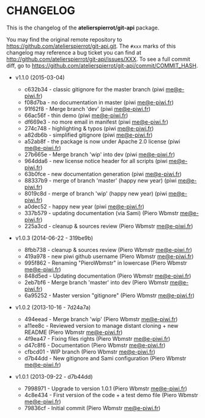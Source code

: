 # CHANGELOG

This is the changelog of the **atelierspierrot/git-api** package.

You may find the original remote repository to <https://github.com/atelierspierrot/git-api.git>.
The `#xxx` marks of this changelog may reference a bug ticket you can find at 
<http://github.com/atelierspierrot/git-api/issues/XXX>. To see a full commit diff, 
go to <https://github.com/atelierspierrot/git-api/commit/COMMIT_HASH>.

* v1.1.0 (2015-03-04)

    * c632b34 - classic gitignore for the master branch (piwi <me@e-piwi.fr>)
    * f08d7ba - no documentation in master (piwi <me@e-piwi.fr>)
    * 91f62f8 - Merge branch 'dev' (piwi <me@e-piwi.fr>)
    * 66ac56f - thin demo (piwi <me@e-piwi.fr>)
    * df669e3 - no more email in manifest (piwi <me@e-piwi.fr>)
    * 274c748 - highlighting & typos (piwi <me@e-piwi.fr>)
    * a82db6b - simplified gitignore (piwi <me@e-piwi.fr>)
    * a52ab8f - the package is now under Apache 2.0 license (piwi <me@e-piwi.fr>)
    * 27b665e - Merge branch 'wip' into dev (piwi <me@e-piwi.fr>)
    * 964dda6 - new license notice header for all scripts (piwi <me@e-piwi.fr>)
    * 63b0fce - new documentation generation (piwi <me@e-piwi.fr>)
    * 88337b9 - merge of branch 'master' (happy new year) (piwi <me@e-piwi.fr>)
    * 8019c8d - merge of branch 'wip' (happy new year) (piwi <me@e-piwi.fr>)
    * a0dec52 - happy new year (piwi <me@e-piwi.fr>)
    * 337b579 - updating documentation (via Sami) (Piero Wbmstr <me@e-piwi.fr>)
    * 225a3cd - cleanup & sources review (Piero Wbmstr <me@e-piwi.fr>)

* v1.0.3 (2014-06-22 - 319be9b)

    * 8fbb738 - cleanup & sources review (Piero Wbmstr <me@e-piwi.fr>)
    * 419a978 - new piwi github username (Piero Wbmstr <me@e-piwi.fr>)
    * 995f862 - Renaming "PieroWbmstr" in lowercase (Piero Wbmstr <me@e-piwi.fr>)
    * 848d5ed - Updating documentation (Piero Wbmstr <me@e-piwi.fr>)
    * 2eb7bf6 - Merge branch 'master' into dev (Piero Wbmstr <me@e-piwi.fr>)
    * 6a95252 - Master version "gitignore" (Piero Wbmstr <me@e-piwi.fr>)

* v1.0.2 (2013-10-16 - 7d24a7a)

    * 494eead - Merge branch 'wip' (Piero Wbmstr <me@e-piwi.fr>)
    * a11ee8c - Reviewed version to manage distant cloning + new README (Piero Wbmstr <me@e-piwi.fr>)
    * 4f9ea47 - Fixing files rights (Piero Wbmstr <me@e-piwi.fr>)
    * d47c8f6 - Documentation (Piero Wbmstr <me@e-piwi.fr>)
    * cfbcd01 - WIP branch (Piero Wbmstr <me@e-piwi.fr>)
    * d7b44dd - New gitignore and Sami configuration (Piero Wbmstr <me@e-piwi.fr>)

* v1.0.1 (2013-09-22 - d7b44dd)

    * 7998971 - Upgrade to version 1.0.1 (Piero Wbmstr <me@e-piwi.fr>)
    * 4c8e434 - First version of the code + a test demo file (Piero Wbmstr <me@e-piwi.fr>)
    * 79836cf - Initial commit (Piero Wbmstr <me@e-piwi.fr>)
